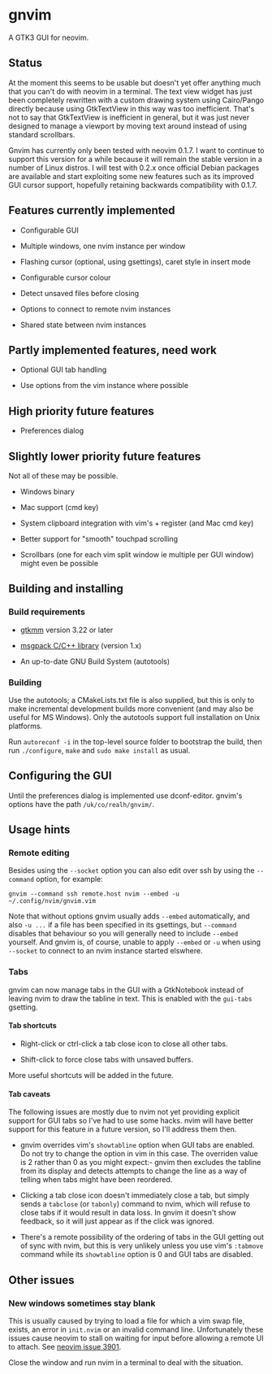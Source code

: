 # gnvim

A GTK3 GUI for neovim.

## Status

At the moment this seems to be usable but doesn't yet offer anything much that
you can't do with neovim in a terminal. The text view widget has just been
completely rewritten with a custom drawing system using Cairo/Pango directly
because using GtkTextView in this way was too inefficient. That's not to say
that GtkTextView is inefficient in general, but it was just never designed to
manage a viewport by moving text around instead of using standard scrollbars.

Gnvim has currently only been tested with neovim 0.1.7. I want to continue to
support this version for a while because it will remain the stable version in a
number of Linux distros. I will test with 0.2.x once official Debian packages
are available and start exploiting some new features such as its improved GUI
cursor support, hopefully retaining backwards compatibility with 0.1.7.

## Features currently implemented

* Configurable GUI

* Multiple windows, one nvim instance per window

* Flashing cursor (optional, using gsettings), caret style in insert mode

* Configurable cursor colour

* Detect unsaved files before closing

* Options to connect to remote nvim instances

* Shared state between nvim instances

## Partly implemented features, need work

* Optional GUI tab handling

* Use options from the vim instance where possible

## High priority future features

* Preferences dialog

## Slightly lower priority future features

Not all of these may be possible.

* Windows binary

* Mac support (cmd key)

* System clipboard integration with vim's + register (and Mac cmd key)

* Better support for "smooth" touchpad scrolling

* Scrollbars (one for each vim split window ie multiple per GUI window) might
  even be possible

## Building and installing

### Build requirements

* [gtkmm](http://www.gtkmm.org) version 3.22 or later

* [msgpack C/C++ library](https://github.com/msgpack/msgpack-c) (version 1.x)

* An up-to-date GNU Build System (autotools)

### Building

Use the autotools; a CMakeLists.txt file is also supplied, but this is only to
make incremental development builds more convenient (and may also be useful for
MS Windows). Only the autotools support full installation on Unix platforms.

Run `autoreconf -i` in the top-level source folder to bootstrap the build, then
run `./configure`, `make` and `sudo make install` as usual.

## Configuring the GUI

Until the preferences dialog is implemented use dconf-editor. gnvim's options
have the path `/uk/co/realh/gnvim/`.

## Usage hints

### Remote editing

Besides using the `--socket` option you can also edit over ssh by using the
`--command` option, for example:

    gnvim --command ssh remote.host nvim --embed -u ~/.config/nvim/gnvim.vim

Note that without options gnvim usually adds `--embed` automatically, and also
`-u ...` if a file has been specified in its gsettings, but `--command`
disables that behaviour so you will generally need to include `--embed`
yourself. And gnvim is, of course, unable to apply `--embed` or `-u` when using
`--socket` to connect to an nvim instance started elswhere.

### Tabs

gnvim can now manage tabs in the GUI with a GtkNotebook instead of leaving nvim
to draw the tabline in text. This is enabled with the `gui-tabs` gsetting.

#### Tab shortcuts

* Right-click or ctrl-click a tab close icon to close all other tabs.

* Shift-click to force close tabs with unsaved buffers.

More useful shortcuts will be added in the future.

#### Tab caveats

The following issues are mostly due to nvim not yet providing explicit support
for GUI tabs so I've had to use some hacks. nvim will have better support for
this feature in a future version, so I'll address them then.

* gnvim overrides vim's `showtabline` option when GUI tabs are enabled. Do not
  try to change the option in vim in this case. The overriden value is 2 rather
  than 0 as you might expect:- gnvim then excludes the tabline from its display
  and detects attempts to change the line as a way of telling when tabs might
  have been reordered.

* Clicking a tab close icon doesn't immediately close a tab, but simply sends a
  `tabclose` (or `tabonly`) command to nvim, which will refuse to close tabs if
  it would result in data loss. In gnvim it doesn't show feedback, so it will
  just appear as if the click was ignored.

* There's a remote possibility of the ordering of tabs in the GUI getting out
  of sync with nvim, but this is very unlikely unless you use vim's `:tabmove`
  command while its `showtabline` option is 0 and GUI tabs are disabled.

## Other issues

### New windows sometimes stay blank

This is usually caused by trying to load a file for which a vim swap file,
exists, an error in `init.nvim` or an invalid command line. Unfortunately
these issues cause neovim to stall on waiting for input before allowing a
remote UI to attach. See
[neovim issue 3901](https://github.com/neovim/neovim/issues/3901).

Close the window and run nvim in a terminal to deal with the situation.
